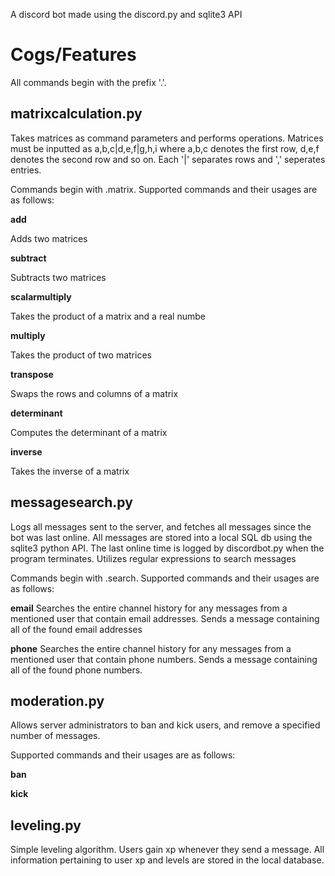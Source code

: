 A discord bot made using the discord.py and sqlite3 API 

# Cogs/Features

All commands begin with the prefix '.'.

## matrixcalculation.py
Takes matrices as command parameters and performs operations. Matrices must be inputted as a,b,c|d,e,f|g,h,i where a,b,c denotes the first row, d,e,f denotes the second row and so on. Each '|' separates rows and ',' seperates entries. 

Commands begin with .matrix. Supported commands and their usages are as follows:

**add** <matrix1> <matrix2>

Adds two matrices

**subtract** <matrix1> <matrix2>
  
Subtracts two matrices


**scalarmultiply** <matrix1> <scalar>
  
Takes the product of a matrix and a real numbe


**multiply** <matrix1> <matrix2>
  
Takes the product of two matrices


**transpose** <matrix>
  
Swaps the rows and columns of a matrix


**determinant** <matrix>
  
Computes the determinant of a matrix


**inverse** <matrix>

Takes the inverse of a matrix 

## messagesearch.py
Logs all messages sent to the server, and fetches all messages since the bot was last online. All messages are stored into a local SQL db using the sqlite3 python API. The last online time is logged by discordbot.py when the program terminates. Utilizes regular expressions to search messages

Commands begin with .search. Supported commands and their usages are as follows:

**email** <user>
Searches the entire channel history for any messages from a mentioned user that contain email addresses. Sends a message containing all of the found email addresses

**phone** <user>
Searches the entire channel history for any messages from a mentioned user that contain phone numbers. Sends a message containing all of the found phone numbers. 
  
## moderation.py 
Allows server administrators to ban and kick users, and remove a specified number of messages. 

Supported commands and their usages are as follows:

**ban** <user>
  
**kick** <user>

## leveling.py 
Simple leveling algorithm. Users gain xp whenever they send a message. All information pertaining to user xp and levels are stored in the local database. 



